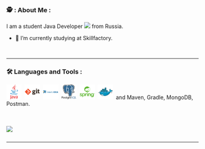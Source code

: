 <!-- <div id="header" align="center">
  <img src="https://media.giphy.com/media/meGpQMxGPC461ZD6Ad/giphy.gif" width="100"/>
</div> -->


<!--  <h1>
  hey there
  <img src="https://media.giphy.com/media/hvRJCLFzcasrR4ia7z/giphy.gif" width="30px"/>
</h1> -->
</div>

### 🕵️ : About Me :
I am a student Java Developer <img src="https://media.giphy.com/media/WUlplcMpOCEmTGBtBW/giphy.gif" width="30"> from Russia.
- 🔭 I’m currently studying at Skillfactory.
<div id="badges">
 <img src="https://komarev.com/ghpvc/?username=LeshchenkoR&style=flat-square&color=blue" alt=""/>
  
---

### :hammer_and_wrench: Languages and Tools :
<div>
  <img src="https://github.com/devicons/devicon/blob/master/icons/java/java-original-wordmark.svg" title="Java" alt="Java" width="40" height="40"/>&nbsp;
  <img src="https://github.com/devicons/devicon/blob/master/icons/git/git-original-wordmark.svg" title="React" alt="React" width="40" height="40"/>&nbsp;
  <img src="https://github.com/devicons/devicon/blob/master/icons/intellij/intellij-original-wordmark.svg" title="Spring" alt="Spring" width="40" height="40"/>&nbsp;
  <img src="https://github.com/devicons/devicon/blob/master/icons/postgresql/postgresql-original-wordmark.svg" title="React" alt="React" width="40" height="40"/>&nbsp;
  <img src="https://github.com/devicons/devicon/blob/master/icons/spring/spring-original-wordmark.svg" title="AWS" alt="AWS" width="40" height="40"/>&nbsp;
  <img src="https://github.com/devicons/devicon/blob/master/icons/docker/docker-original.svg" title="React" alt="React" width="40" height="40"/>&nbsp;
and Maven, Gradle, MongoDB, Postman.
  <h1>
  <img src="https://www.codewars.com/users/LeshchenkoR/badges/small"/>
    </h1>
</div>

---

<!-- ### :fire: My Stats :
[![GitHub Streak](http://github-readme-streak-stats.herokuapp.com?user=LeshchenkoR&theme=dark&background=000000)](https://git.io/streak-stats) -->



